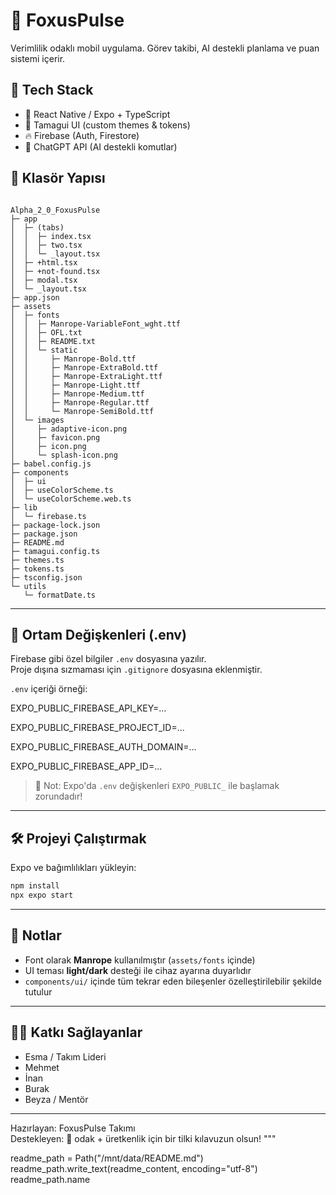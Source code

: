# 🦊 FoxusPulse

Verimlilik odaklı mobil uygulama. Görev takibi, AI destekli planlama ve puan sistemi içerir.

## 🔧 Tech Stack

- 📱 React Native / Expo + TypeScript
- 🎨 Tamagui UI (custom themes & tokens)
- 🔥 Firebase (Auth, Firestore)
- 🤖 ChatGPT API (AI destekli komutlar)

## 📁 Klasör Yapısı

```

Alpha_2_0_FoxusPulse
├─ app
│  ├─ (tabs)
│  │  ├─ index.tsx
│  │  ├─ two.tsx
│  │  └─ _layout.tsx
│  ├─ +html.tsx
│  ├─ +not-found.tsx
│  ├─ modal.tsx
│  └─ _layout.tsx
├─ app.json
├─ assets
│  ├─ fonts
│  │  ├─ Manrope-VariableFont_wght.ttf
│  │  ├─ OFL.txt
│  │  ├─ README.txt
│  │  └─ static
│  │     ├─ Manrope-Bold.ttf
│  │     ├─ Manrope-ExtraBold.ttf
│  │     ├─ Manrope-ExtraLight.ttf
│  │     ├─ Manrope-Light.ttf
│  │     ├─ Manrope-Medium.ttf
│  │     ├─ Manrope-Regular.ttf
│  │     └─ Manrope-SemiBold.ttf
│  └─ images
│     ├─ adaptive-icon.png
│     ├─ favicon.png
│     ├─ icon.png
│     └─ splash-icon.png
├─ babel.config.js
├─ components
│  ├─ ui
│  ├─ useColorScheme.ts
│  └─ useColorScheme.web.ts
├─ lib
│  └─ firebase.ts
├─ package-lock.json
├─ package.json
├─ README.md
├─ tamagui.config.ts
├─ themes.ts
├─ tokens.ts
├─ tsconfig.json
└─ utils
   └─ formatDate.ts

```

---

## 🔐 Ortam Değişkenleri (.env)

Firebase gibi özel bilgiler `.env` dosyasına yazılır.  
Proje dışına sızmaması için `.gitignore` dosyasına eklenmiştir.

`.env` içeriği örneği:

EXPO_PUBLIC_FIREBASE_API_KEY=...

EXPO_PUBLIC_FIREBASE_PROJECT_ID=...

EXPO_PUBLIC_FIREBASE_AUTH_DOMAIN=...

EXPO_PUBLIC_FIREBASE_APP_ID=...

> 📌 Not: Expo'da `.env` değişkenleri `EXPO_PUBLIC_` ile başlamak zorundadır!

---

## 🛠️ Projeyi Çalıştırmak

Expo ve bağımlılıkları yükleyin:

```sh
npm install
npx expo start
```

---

## 📌 Notlar

- Font olarak **Manrope** kullanılmıştır (`assets/fonts` içinde)
- UI teması **light/dark** desteği ile cihaz ayarına duyarlıdır
- `components/ui/` içinde tüm tekrar eden bileşenler özelleştirilebilir şekilde tutulur

---

## 🧑‍💻 Katkı Sağlayanlar

- Esma / Takım Lideri
- Mehmet
- İnan
- Burak
- Beyza / Mentör

---

Hazırlayan: FoxusPulse Takımı  
Destekleyen: 🦊 odak + üretkenlik için bir tilki kılavuzun olsun!
"""

readme_path = Path("/mnt/data/README.md")
readme_path.write_text(readme_content, encoding="utf-8")
readme_path.name
